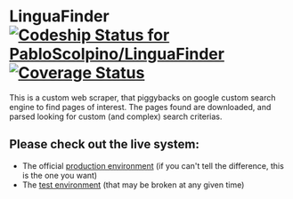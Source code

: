 # LinguaFinder [ ![Codeship Status for PabloScolpino/LinguaFinder](https://app.codeship.com/projects/b8579490-890b-0134-36fc-566d2d10b6b9/status?branch=master)](https://app.codeship.com/projects/184127) [![Coverage Status](https://coveralls.io/repos/github/PabloScolpino/LinguaFinder/badge.svg?branch=adding-coverals)](https://coveralls.io/github/PabloScolpino/LinguaFinder?branch=adding-coverals)

This is a custom web scraper, that piggybacks on google custom search engine to find pages of interest. The pages found are downloaded, and parsed looking for custom (and complex) search criterias.

## Please check out the live system:

* The official [production environment](https://linguafinder.herokuapp.com/) (if you can't tell the difference, this is the one you want)
* The [test environment](https://linguafinder-staging.herokuapp.com/) (that may be broken at any given time)
